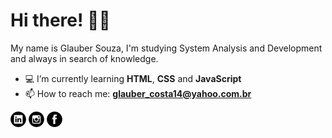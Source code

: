 # Hi there! 🤟🏻


My name is Glauber Souza, I'm studying System Analysis and Development and always in search of knowledge.

- 💻 I’m currently learning **HTML**, **CSS** and **JavaScript**
- 📫 How to reach me: **glauber_costa14@yahoo.com.br**

<a href="https://www.linkedin.com/in/glauber-souza-30253795/" target="_blank"><img src="https://github.com/glaubercsouza/glaubercsouza/blob/main/images/linkedin-25.png" alt="linkedin"/></a>
<a href="https://www.instagram.com/glauber.csouza/" target="_blank"><img src="https://github.com/glaubercsouza/glaubercsouza/blob/main/images/instagram-25.png" alt="instagram"/></a>
<a href="https://www.facebook.com/glaubercsouza/" target="_blank"><img src="https://github.com/glaubercsouza/glaubercsouza/blob/main/images/facebook-25.png" alt="facebook"/></a>

<!--
**glaubercsouza/glaubercsouza** is a ✨ _special_ ✨ repository because its `README.md` (this file) appears on your GitHub profile.

Here are some ideas to get you started:

- 🔭 I’m currently working on ...
- 🌱 I’m currently learning ...
- 👯 I’m looking to collaborate on ...
- 🤔 I’m looking for help with ...
- 💬 Ask me about ...
- 📫 How to reach me: ...
- 😄 Pronouns: ...
- ⚡ Fun fact: ...
-->


